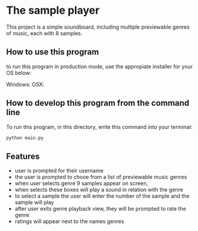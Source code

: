 # The sample player

This project is a simple soundboard, including multiple previewable genres of music, each with 8 samples.

## How to use this program

to run this program in production mode, use the appropiate installer for your OS below: 

Windows: 
OSX: 


## How to develop this program from the command line

To run this program, in this directory, write this command into your terminal: 

```bash
python main.py
```

## Features 

- user is prompted for their username
- the user is prompted to chooe from a list of previewable music genres 
- when user selects genre 9 samples appear on screen, 
- when selects these boxes will play a sound in relation with the genre 
- to select a sample the user will enter the number of the sample and the sample will play
- after user exits genre playback view, they will be prompted to rate the genre
- ratings will appear next to the names genres

